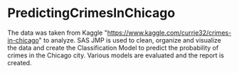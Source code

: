 # PredictingCrimesInChicago
The data was taken from Kaggle "https://www.kaggle.com/currie32/crimes-in-chicago" to analyze. SAS JMP is used to clean, organize and visualize the data and create the Classification Model to predict the probability of crimes in the Chicago city. Various models are evaluated and the report is created.
